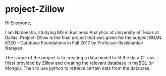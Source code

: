 # project-Zillow

Hi Everyone,

I am Nadeesha, studying MS in Business Analytics at University of Texas at Dallas.
Project-Zillow is the final project that was given for the subject BUAN 6320 - Database Foundations in Fall 2017 by Professor Ravishankar Narayan.

The scope of the project is to creating a data model to fit the data (2 .csv files) provided by Zillow and creating the relevant database in mySQL (or Mongo). Then to use python to retrieve certain data from the database.
